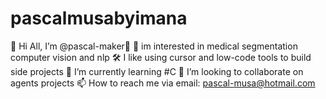 # pascalmusabyimana

👋 Hi All, I’m @pascal-maker👋
👀 im interested in medical segmentation computer vision and nlp
🛠️ I like using cursor and low-code tools to build side projects
🌱 I’m currently learning #C
💞️ I’m looking to collaborate on agents projects
📫 How to reach me via  email: pascal-musa@hotmail.com
